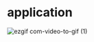 # application

![ezgif com-video-to-gif (1)](https://github.com/wangruichen01/application/assets/76982720/0aab068f-9955-4ccf-a6d0-c3bdd09ab456)
